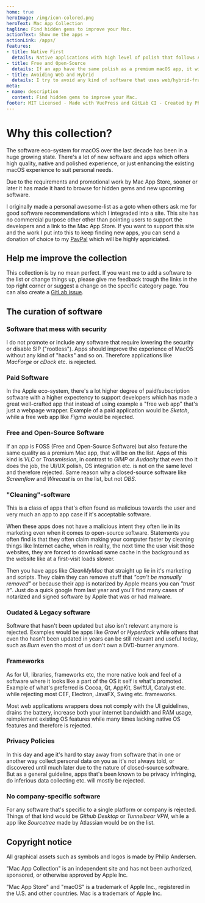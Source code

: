```yaml
---
home: true
heroImage: /img/icon-colored.png
heroText: Mac App Collection
tagline: Find hidden gems to improve your Mac.
actionText: Show me the apps →
actionLink: /apps/
features:
- title: Native First
  details: Native applications with high level of polish that follows Apple's guidelines and rules is promoted.
- title: Free and Open-Source
  details: If an app have the same polish as a premium macOS app, it will be promoted on the list.
- title: Avoiding Web and Hybrid
  details: I try to avoid any kind of software that uses web/hybrid-frameworks which violates the UI/UX.
meta:
- name: description
  content: Find hidden gems to improve your Mac.
footer: MIT Licensed - Made with VuePress and GitLab CI - Created by Philip Andersen
---
```



# Why this collection?

The software eco-system for macOS over the last decade has been in a huge growing state. There's a lot of new software and apps which offers high quality, native and polished experience, or just enhancing the existing macOS experience to suit personal needs.

Due to the requirements and promotional work by Mac App Store, sooner or later it has made it hard to browse for hidden gems and new upcoming software.

I originally made a personal awesome-list as a goto when others ask me for good software recommendations which I integraded into a site. This site has no commercial purpose other other than pointing users to support the developers and a link to the Mac App Store. If you want to support this site and the work I put into this to keep finding new apps, you can send a donation of choice to my [PayPal](https://www.paypal.me/renegadevi/) which will be highly appriciated.


## Help me improve the collection

This collection is by no mean perfect. If you want me to add a software to the list or change things up, please give me feedback trough the links in the top right corner or suggest a change on the specific category page. You can also create a [GitLab issue](https://gitlab.com/renegadevi/mac-app-collection/-/issues/new).


## The curation of software

### Software that mess with security

I do not promote or include any software that require lowering the security or disable SIP ("rootless"). Apps should improve the experience of MacOS without any kind of "hacks" and so on. Therefore applications like *MacForge* or *cDock* etc. is rejected.

### Paid Software

In the Apple eco-system, there's a lot higher degree of paid/subscription software with a higher expectency to support developers which has made a great well-crafted app that instead of using example a "free web app" that's just a webpage wrapper. Example of a paid application would be *Sketch*, while a free web app like *Figma* would be rejected.

### Free and Open-Source Software

If an app is FOSS (Free and Open-Source Software) but also feature the same quality as a premium Mac app, that will be on the list. Apps of this kind is *VLC* or *Transmission*, in contrast to *GIMP* or *Audacity* that even tho it does the job, the UI/UX polish, OS integration etc. is not on the same level and therefore rejected. Same reason why a closed-source software like *Screenflow* and *Wirecast* is on the list, but not *OBS*.

### "Cleaning"-software

This is a class of apps that's often found as malicious towards the user and very much an app to app case if it's acceptable software.

When these apps does not have a malicious intent they often lie in its marketing even when it comes to open-source software. Statements you often find is that they often claim making your computer faster by cleaning things like Internet cache, when in reality, the next time the user visit those websites, they are forced to download same cache in the background as the website like at a first-visit loads slower.

Then you have apps like *CleanMyMac* that straight up lie in it's marketing and scripts. They claim they can remove stuff that *"can't be manually removed"* or because their app is notarized by Apple means you can *"trust it"*. Just do a quick google from last year and you'll find many cases of notarized and signed software by Apple that was or had malware.


### Oudated & Legacy software

Software that hasn't been updated but also isn't relevant anymore is rejected. Examples would be apps like *Growl* or *Hyperdock* while others that even tho hasn't been updated in years can be still relevant and useful today, such as *Burn* even tho most of us don't own a DVD-burner anymore.

### Frameworks

As for UI, libraries, frameworks etc, the more native look and feel of a software where it looks like a part of the OS it self is what's promoted. Example of what's preferred is Cocoa, Qt, AppKit, SwiftUI, Catalyst etc. while rejecting most CEF, Electron, JavaFX, Swing etc. frameworks.

Most web applications wrappers does not comply with the UI guidelines, drains the battery, increase both your internet bandwidth and RAM usage, reimplement existing OS features while many times lacking native OS features and therefore is rejected.

### Privacy Policies

In this day and age it's hard to stay away from software that in one or another way collect personal data on you as it's not always told, or discovered until much later due to the nature of closed-source software. But as a general guideline, apps that's been known to be privacy infringing, do inferious data collecting etc. will mostly be rejected.

### No company-specific software

For any software that's specific to a single platform or company is rejected. Things of that kind would be *Github Desktop* or *Tunnelbear VPN*, while a app like *Sourcetree* made by Atlassian would be on the list.



## Copyright notice

All graphical assets such as symbols and logos is made by Philip Andersen.

"Mac App Collection" is an independent site and has not been authorized, sponsored, or otherwise approved by Apple Inc.

"Mac App Store" and "macOS" is a trademark of Apple Inc., registered in the U.S. and other countries. Mac is a trademark of Apple Inc.
